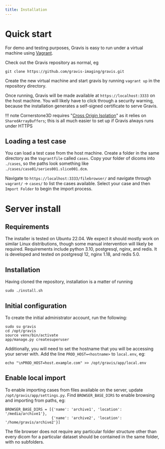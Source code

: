 ```yaml
---
title: Installation
---
```

# Quick start

For demo and testing purposes, Gravis is easy to run under a virtual machine using [Vagrant](). 

Check out the Gravis repository as normal, eg

```
git clone https://github.com/gravis-imaging/gravis.git
```

Create the new virtual machine and start gravis by running `vagrant up` in the repository directory. 

Once running, Gravis will be made available at `https://localhost:3333` on the host machine. You will likely have to click through a security warning, because the installation generates a self-signed certificate to serve Gravis. 

!!! note
    Cornerstone3D requires "[Cross Origin Isolation](https://web.dev/articles/why-coop-coep)" as it relies on `SharedArrayBuffers`; this is all much easier to set up if Gravis always runs under HTTPS

## Loading a test case

You can load a test case from the host machine. Create a folder in the same directory as the `Vagrantfile` called `cases`. Copy your folder of dicoms into `./cases`, so the paths look something like `./cases/case01/series001.slice001.dcm`. 

Navigate to `https://localhost:3333/filebrowser/` and navigate through `vagrant/` -> `cases/` to list the cases available. Select your case and then `Import Folder` to begin the import process.

# Server install

## Requirements
The installer is tested on Ubuntu 22.04. We expect it should mostly work on similar Linux distributions, though some manual intervention will likely be required. Requirements include python 3.10, postgresql, nginx, and redis. It is developed and tested on postgresql 12, nginx 1.18, and redis 5.0.

## Installation

Having cloned the repository, installation is a matter of running 

```
sudo ./install.sh
```

## Initial configuration

To create the initial administrator account, run the following:

```
sudo su gravis 
cd /opt/gravis
source venv/bin/activate
app/manage.py createsuperuser
```

Additionally, you will need to set the hostname that you will be accessing your server with. Add the line `PROD_HOST=<hostname>` to `local.env`, eg:

```
echo "\nPROD_HOST=host.example.com" >> /opt/gravis/app/local.env
```

## Enable local import

To enable importing cases from files available on the server, update `/opt/gravis/app/settings.py`. Find `BROWSER_BASE_DIRS` to enable browsing and importing from paths, eg:

```
BROWSER_BASE_DIRS = [{'name': 'archive1', 'location': '/media/archive1'},
                     {'name': 'archive2', 'location': '/home/gravis/archive2'}]
```

The file browser does not require any particular folder structure other than every dicom for a particular dataset should be contained in the same folder, with no subfolders. 

